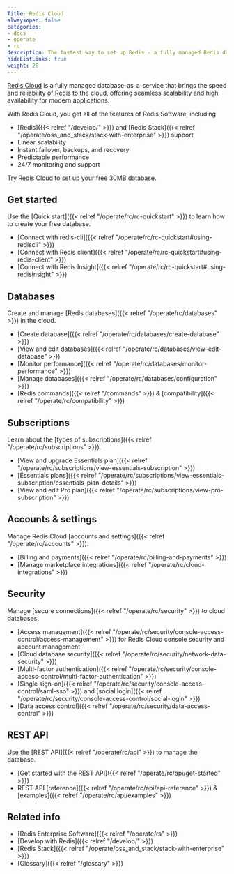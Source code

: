 ```yaml
---
Title: Redis Cloud
alwaysopen: false
categories:
- docs
- operate
- rc
description: The fastest way to set up Redis - a fully managed Redis database on major public cloud services.
hideListLinks: true
weight: 20
---
```

[Redis Cloud](https://redis.io/cloud/) is a fully managed database-as-a-service that brings the speed and reliability of Redis to the cloud, offering seamless scalability and high availability for modern applications.

With Redis Cloud, you get all of the features of Redis Software, including:
- [Redis]({{< relref "/develop/" >}}) and [Redis Stack]({{< relref "/operate/oss_and_stack/stack-with-enterprise" >}}) support
- Linear scalability
- Instant failover, backups, and recovery
- Predictable performance
- 24/7 monitoring and support

[Try Redis Cloud](https://redis.io/try-free/) to set up your free 30MB database.

## Get started
Use the [Quick start]({{< relref "/operate/rc/rc-quickstart" >}}) to learn how to create your free database.
- [Connect with redis-cli]({{< relref "/operate/rc/rc-quickstart#using-rediscli" >}})
- [Connect with Redis client]({{< relref "/operate/rc/rc-quickstart#using-redis-client" >}})
- [Connect with Redis Insight]({{< relref "/operate/rc/rc-quickstart#using-redisinsight" >}})

## Databases
Create and manage [Redis databases]({{< relref "/operate/rc/databases" >}}) in the cloud.
- [Create database]({{< relref "/operate/rc/databases/create-database" >}})
- [View and edit databases]({{< relref "/operate/rc/databases/view-edit-database" >}})
- [Monitor performance]({{< relref "/operate/rc/databases/monitor-performance" >}})
- [Manage databases]({{< relref "/operate/rc/databases/configuration" >}})
- [Redis commands]({{< relref "/commands" >}}) & [compatibility]({{< relref "/operate/rc/compatibility" >}})

## Subscriptions
Learn about the [types of subscriptions]({{< relref "/operate/rc/subscriptions" >}}).
- [View and upgrade Essentials plan]({{< relref "/operate/rc/subscriptions/view-essentials-subscription" >}})
- [Essentials plans]({{< relref "/operate/rc/subscriptions/view-essentials-subscription/essentials-plan-details" >}})
- [View and edit Pro plan]({{< relref "/operate/rc/subscriptions/view-pro-subscription" >}})

## Accounts & settings
Manage Redis Cloud [accounts and settings]({{< relref "/operate/rc/accounts" >}}).
- [Billing and payments]({{< relref "/operate/rc/billing-and-payments" >}})
- [Manage marketplace integrations]({{< relref "/operate/rc/cloud-integrations" >}})

## Security
Manage [secure connections]({{< relref "/operate/rc/security" >}}) to cloud databases.
- [Access management]({{< relref "/operate/rc/security/console-access-control/access-management" >}}) for Redis Cloud console security and account management
- [Cloud database security]({{< relref "/operate/rc/security/network-data-security" >}})
- [Multi-factor authentication]({{< relref "/operate/rc/security/console-access-control/multi-factor-authentication" >}})
- [Single sign-on]({{< relref "/operate/rc/security/console-access-control/saml-sso" >}}) and [social login]({{< relref "/operate/rc/security/console-access-control/social-login" >}})
- [Data access control]({{< relref "/operate/rc/security/data-access-control" >}})

## REST API
Use the [REST API]({{< relref "/operate/rc/api" >}}) to manage the database.
- [Get started with the REST API]({{< relref "/operate/rc/api/get-started" >}})
- REST API [reference]({{< relref "/operate/rc/api/api-reference" >}}) & [examples]({{< relref "/operate/rc/api/examples" >}})


## Related info
- [Redis Enterprise Software]({{< relref "/operate/rs" >}})
- [Develop with Redis]({{< relref "/develop/" >}})
- [Redis Stack]({{< relref "/operate/oss_and_stack/stack-with-enterprise" >}})
- [Glossary]({{< relref "/glossary" >}})
